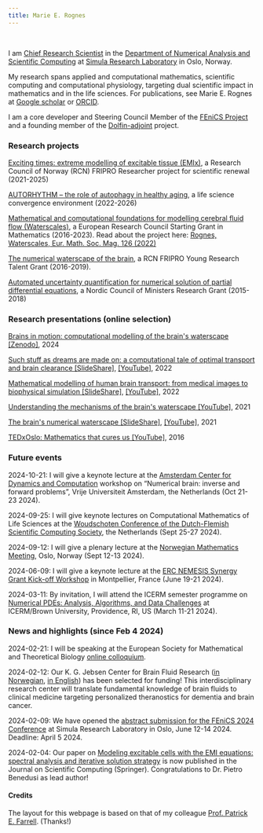 ```yaml
---
title: Marie E. Rognes
---
```


&nbsp;
&nbsp;

I am [Chief Research Scientist](https://www.simula.no/people/meg) in
the [Department of Numerical Analysis and Scientific
Computing](https://www.simula.no/research/research-departments/numerical-analysis-and-scientific-computing)
at [Simula Research Laboratory](https://www.simula.no) in Oslo,
Norway. 

My research spans applied and computational mathematics, scientific
computing and computational physiology, targeting dual scientific
impact in mathematics and in the life sciences. For publications, see
Marie E. Rognes at [Google
scholar](https://scholar.google.com/citations?user=BHyQJSAAAAAJ&hl=en)
or [ORCID](https://orcid.org/0000-0002-6872-3710). 

I am a core developer and Steering Council Member of the [FEniCS
Project](https://www.fenicsproject.org) and a founding member of the
[Dolfin-adjoint](https://www.dolfin-adjoint.org/en/latest/) project. 

<h3>Research projects</h3>
 
 [Exciting times: extreme modelling of excitable tissue (EMIx)](https://www.simula.no/research/projects/exciting-times-extreme-modelling-excitable-tissue-emix), a Research Council of Norway (RCN) FRIPRO Researcher project for scientific renewal (2021-2025) 
 
 [AUTORHYTHM – the role of autophagy in healthy aging](https://www.uio.no/english/research/strategic-research-areas/life-science/research/convergence-environments/autorhythm/), a life science convergence environment (2022-2026) 
 
 [Mathematical and computational foundations for modelling cerebral fluid flow (Waterscales)](https://www.simula.no/research/projects/waterscales-mathematical-and-computational-foundations-modeling-cerebral-fluid), a European Research Council Starting Grant in Mathematics (2016-2023). Read about the project here: [Rognes, Waterscales, Eur. Math. Soc. Mag. 126 (2022)](https://euromathsoc.org/magazine/articles/115)
 
 [The numerical waterscape of the brain](https://www.simula.no/research/projects/waterscape-numerical-waterscape-brain), a RCN FRIPRO Young Research Talent Grant (2016-2019). 
 
 [Automated uncertainty quantification for numerical solution of partial differential equations](https://www.simula.no/research/projects/auq-pde-automated-uncertainty-quantification-numerical-solutions-partial), a Nordic Council of Ministers Research Grant (2015-2018)

<h3>Research presentations (online selection) </h3>

[Brains in motion: computational modelling of the brain's waterscape [Zenodo]](https://doi.org/10.5281/zenodo.10687990), 2024

[Such stuff as dreams are made on: a computational tale of optimal transport and brain clearance [SlideShare]](https://www.slideshare.net/slideshows/such-stuff-as-dreams-are-made-on-a-computational-tale-of-optimal-transport-and-brain-clearance/266234263), [[YouTube]](https://youtu.be/bX0Jm8BgF7o?si=uG1M8Yz8qWUNw0vC), 2022
 
[Mathematical modelling of human brain transport: from medical images to biophysical simulation [SlideShare]](https://www.slideshare.net/slideshows/mathematical-modelling-of-human-brain-transport-from-medical-images-to-biophysical-simulation/266234839), [[YouTube]](https://youtu.be/HSuVn8KJL-w?si=jxmdJGlpKN9JwN-1), 2022

[Understanding the mechanisms of the brain's waterscape [YouTube]](https://youtu.be/Uis7-h3iWug?si=3HQ1_okdAve6NZzF), 2021

[The brain's numerical waterscape  [SlideShare]](https://www.slideshare.net/MarieERognes/the-numerical-foundations-of-the-brains-waterscape), [[YouTube]](https://youtu.be/PcCuZiAJlEc?si=ra4Ley3k3btaMNnx), 2021

[TEDxOslo: Mathematics that cures us [YouTube]](https://youtu.be/FW1Z7cSUjmI?si=25TIWt5Lp980GfNl), 2016 

<h3 id="future">Future events</h3>

<p>2024-10-21: I will give a keynote lecture at the <a href="https://www.amsterdam-dynamics.nl/">Amsterdam Center for Dynamics and Computation</a> workshop on “Numerical brain: inverse and forward problems”, Vrije Universiteit Amsterdam, the Netherlands (Oct 21-23 2024).</p>
<p>2024-09-25: I will give keynote lectures on Computational Mathematics of Life Sciences at the <a href="https://wsc.project.cwi.nl/woudschoten-conferences/2024-conference">Woudschoten Conference of the Dutch-Flemish Scientific Computing Society</a>, the Netherlands (Sept 25-27 2024). </p>
<p>2024-09-12: I will give a plenary lecture at the <a href="https://www.mn.uio.no/math/forskning/aktuelt/arrangementer/konferanser/nmm24/">Norwegian Mathematics Meeting</a>, Oslo, Norway (Sept 12-13 2024). </p>
<p>2024-06-09: I will give a keynote lecture at the <a href="https://erc-nemesis.eu/events/workshop-montpellier">ERC NEMESIS Synergy Grant Kick-off Workshop</a> in Montpellier, France (June 19-21 2024). </p>
<p>2024-03-11: By invitation, I will attend the ICERM semester programme on <a href="https://icerm.brown.edu/programs/sp-s24/">Numerical PDEs: Analysis, Algorithms, and Data Challenges</a> at ICERM/Brown University, Providence, RI, US (March 11-21 2024). </p>

<h3 id="news">News and highlights (since Feb 4 2024)</h3>

<p>2024-02-21: I will be speaking at the European Society for Mathematical and Theoretical Biology <a href="https://www.esmtb.org/event-5597467">online colloquium</a>.</p>

<p>2024-02-12: Our K. G. Jebsen Center for Brain Fluid Research (<a href="https://stiftkgj.no/nyheter/nytt-k-g-jebsen-senter-for-hjernevaeskeforskning/">in Norwegian</a>, <a href="https://www.simula.no/about/news/new-jebsen-center-research-brain-fluids">in English</a>) has been selected for funding! This interdisciplinary research center will translate fundamental knowledge of brain fluids to clinical medicine targeting personalized theranostics for dementia and brain cancer. </p>

<p>2024-02-09: We have opened the <a href="https://fenicsproject.org/fenics-2024/">abstract submission for the FEniCS 2024 Conference</a> at Simula Research Laboratory in Oslo, June 12-14 2024. Deadline: April 5 2024.</p>

<p>2024-02-04: Our paper on <a href="https://link.springer.com/article/10.1007/s10915-023-02449-2">Modeling excitable cells with the EMI equations: spectral analysis and iterative solution strategy</a> is now published in the Journal on Scientific Computing (Springer). Congratulations to Dr. Pietro Benedusi as lead author!</p>

<h4 id="credit">Credits</h4>

The layout for this webpage is based on that of my colleague [Prof. Patrick E. Farrell](https://pefarrell.org/). (Thanks!)
